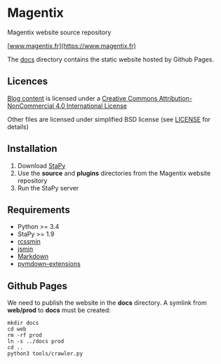 # Magentix

Magentix website source repository

[www.magentix.fr](https://www.magentix.fr)

The [docs](docs) directory contains the static website hosted by Github Pages.

## Licences

[Blog content](source/page/blog) is licensed under a [Creative Commons Attribution-NonCommercial 4.0 International License](https://creativecommons.org/licenses/by-nc/4.0/)

Other files are licensed under simplified BSD license (see [LICENSE](LICENCE) for details)

## Installation

1. Download [StaPy](https://codeberg.org/magentix/stapy)
2. Use the **source** and **plugins** directories from the Magentix website repository
3. Run the StaPy server

## Requirements

- Python >= 3.4
- StaPy >= 1.9
- [rcssmin](https://pypi.org/project/rcssmin/)
- [jsmin](https://pypi.org/project/jsmin/)
- [Markdown](https://pypi.org/project/Markdown/)
- [pymdown-extensions](https://pypi.org/project/pymdown-extensions/)

## Github Pages

We need to publish the website in the **docs** directory. A symlink from **web/prod** to **docs** must be created:

```shell
mkdir docs
cd web
rm -rf prod
ln -s ../docs prod
cd ..
python3 tools/crawler.py
```